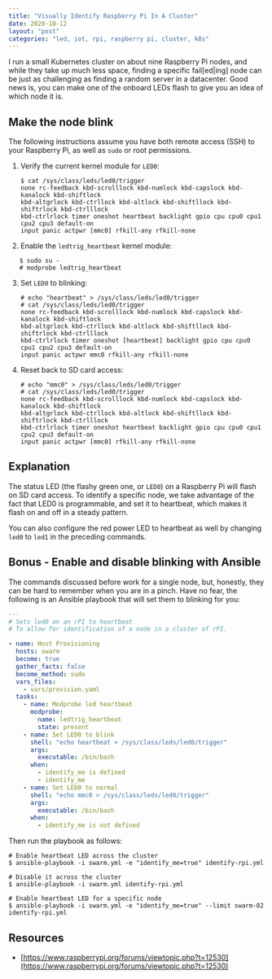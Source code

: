 ```yaml
---
title: "Visually Identify Raspberry Pi In A Cluster"
date: 2020-10-12
layout: "post"
categories: "led, iot, rpi, raspberry pi, cluster, k8s"
---
```


I run a small Kubernetes cluster on about nine Raspberry Pi nodes, and while they take up much less space, finding a specific fail[ed|ing] node can be just as challenging as finding a random server in a datacenter. Good news is, you can make one of the onboard LEDs flash to give you an idea of which node it is.

## Make the node blink

The following instructions assume you have both remote access (SSH) to your Raspberry Pi, as well as `sudo` or root permissions.

1. Verify the current kernel module for `LED0`:

    ```shell
    $ cat /sys/class/leds/led0/trigger
    none rc-feedback kbd-scrolllock kbd-numlock kbd-capslock kbd-kanalock kbd-shiftlock
    kbd-altgrlock kbd-ctrllock kbd-altlock kbd-shiftllock kbd-shiftrlock kbd-ctrlllock
    kbd-ctrlrlock timer oneshot heartbeat backlight gpio cpu cpu0 cpu1 cpu2 cpu3 default-on
    input panic actpwr [mmc0] rfkill-any rfkill-none
    ```

2. Enable the `ledtrig_heartbeat` kernel module:
   
```shell
   $ sudo su -
   # modprobe ledtrig_heartbeat
   ```

3. Set `LED0` to blinking:

   ```shell
   # echo "heartbeat" > /sys/class/leds/led0/trigger
   # cat /sys/class/leds/led0/trigger
   none rc-feedback kbd-scrolllock kbd-numlock kbd-capslock kbd-kanalock kbd-shiftlock
   kbd-altgrlock kbd-ctrllock kbd-altlock kbd-shiftllock kbd-shiftrlock kbd-ctrlllock
   kbd-ctrlrlock timer oneshot [heartbeat] backlight gpio cpu cpu0 cpu1 cpu2 cpu3 default-on
   input panic actpwr mmc0 rfkill-any rfkill-none
   ```

4. Reset back to SD card access:

   ```shell
   # echo "mmc0" > /sys/class/leds/led0/trigger
   # cat /sys/class/leds/led0/trigger
   none rc-feedback kbd-scrolllock kbd-numlock kbd-capslock kbd-kanalock kbd-shiftlock
   kbd-altgrlock kbd-ctrllock kbd-altlock kbd-shiftllock kbd-shiftrlock kbd-ctrlllock
   kbd-ctrlrlock timer oneshot heartbeat backlight gpio cpu cpu0 cpu1 cpu2 cpu3 default-on
   input panic actpwr [mmc0] rfkill-any rfkill-none
   ```

## Explanation

The status LED (the flashy green one, or `LED0`) on a Raspberry Pi will flash on SD card access. To identify a specific node, we take advantage of the fact that LED0 is programmable, and set it to heartbeat, which makes it flash on and off in a steady pattern.

You can also configure the red power LED to heartbeat as well by changing `led0` to `led1` in the preceding commands.

## Bonus - Enable and disable blinking with Ansible

The commands discussed before work for a single node, but, honestly, they can be hard to remember when you are in a pinch. Have no fear, the following is an Ansible playbook that will set them to blinking for you:

```yaml
---
# Sets led0 on an rPI to heartbeat
# To allow for identification of a node in a cluster of rPI.

- name: Host Provisioning
  hosts: swarm
  become: true
  gather_facts: false
  become_method: sudo
  vars_files:
    - vars/provision.yaml
  tasks:
    - name: Modprobe led heartbeat
      modprobe:
        name: ledtrig_heartbeat
        state: present
    - name: Set LED0 to blink
      shell: "echo heartbeat > /sys/class/leds/led0/trigger"
      args:
        executable: /bin/bash
      when:
        - identify_me is defined
        - identify_me
    - name: Set LED0 to normal
      shell: "echo mmc0 > /sys/class/leds/led0/trigger"
      args:
        executable: /bin/bash
      when:
        - identify_me is not defined
```

Then run the playbook as follows:

```shell
# Enable heartbeat LED across the cluster
$ ansible-playbook -i swarm.yml -e "identify_me=true" identify-rpi.yml

# Disable it across the cluster
$ ansible-playbook -i swarm.yml identify-rpi.yml

# Enable heartbeat LED for a specific node
$ ansible-playbook -i swarm.yml -e "identify_me=true" --limit swarm-02 identify-rpi.yml
```

## Resources

* [https://www.raspberrypi.org/forums/viewtopic.php?t=12530](https://www.raspberrypi.org/forums/viewtopic.php?t=12530)